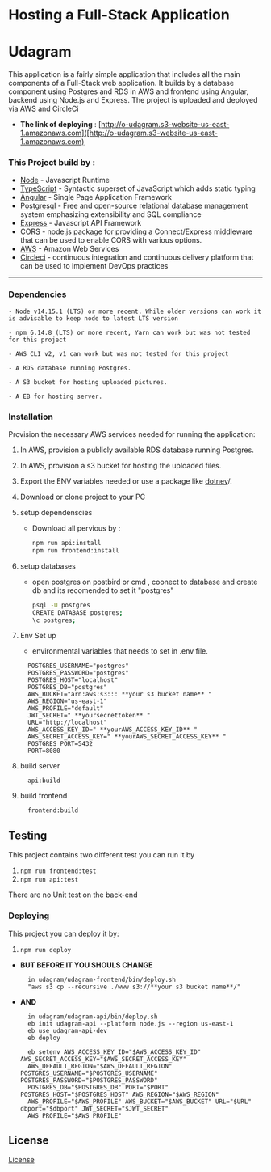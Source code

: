 # Hosting a Full-Stack Application

# Udagram
This application is a fairly simple application that includes all the main components of a Full-Stack web application.
It builds by a database component using Postgres and RDS in AWS and frontend using Angular, backend using Node.js and Express.
The project is uploaded and deployed via AWS and CircleCi
- **The link of deploying** : [http://o-udagram.s3-website-us-east-1.amazonaws.com]([http://o-udagram.s3-website-us-east-1.amazonaws.com)


### **This Project build by :**
- [Node](https://nodejs.org) - Javascript Runtime
- [TypeScript](https://www.typescriptlang.org/) -  Syntactic superset of JavaScript which adds static typing
- [Angular](https://angular.io/) - Single Page Application Framework
- [Postgresql](https://www.postgresql.org/) - Free and open-source relational database management system emphasizing extensibility and SQL compliance
- [Express](https://expressjs.com/) - Javascript API Framework
- [CORS](https://www.npmjs.com/package/cors) - node.js package for providing a Connect/Express middleware that can be used to enable CORS with various options.
- [AWS](https://aws.amazon.com/) - Amazon Web Services
- [Circleci](https://circleci.com/) - continuous integration and continuous delivery platform that can be used to implement DevOps practices
---


### Dependencies

```
- Node v14.15.1 (LTS) or more recent. While older versions can work it is advisable to keep node to latest LTS version

- npm 6.14.8 (LTS) or more recent, Yarn can work but was not tested for this project

- AWS CLI v2, v1 can work but was not tested for this project

- A RDS database running Postgres.

- A S3 bucket for hosting uploaded pictures.

- A EB for hosting server.

```

### Installation

Provision the necessary AWS services needed for running the application:

1. In AWS, provision a publicly available RDS database running Postgres.
1. In AWS, provision a s3 bucket for hosting the uploaded files.
1. Export the ENV variables needed or use a package like [dotnev](https://www.npmjs.com/package/dotenv)/.
1. Download or clone project to your PC

2. setup dependenscies
   - Download all pervious by :

     ```bash
     npm run api:install
     npm run frontend:install
     ```

3. setup databases

   - open postgres on postbird or cmd , coonect to database and create db and its recomended to set it "postgres"

     ```bash
     psql -U postgres
     CREATE DATABASE postgres;
     \c postgres;
     ```

4. Env Set up

   - environmental variables that needs to set in .env file.

    ```
      POSTGRES_USERNAME="postgres"
      POSTGRES_PASSWORD="postgres"
      POSTGRES_HOST="localhost"
      POSTGRES_DB="postgres"
      AWS_BUCKET="arn:aws:s3::: **your s3 bucket name** "
      AWS_REGION="us-east-1"
      AWS_PROFILE="default"
      JWT_SECRET=" **yoursecrettoken** "
      URL="http://localhost"
      AWS_ACCESS_KEY_ID=" **yourAWS_ACCESS_KEY_ID** "
      AWS_SECRET_ACCESS_KEY=" **yourAWS_SECRET_ACCESS_KEY** "
      POSTGRES_PORT=5432
      PORT=8080
    ```

6. build server

   ```
     api:build
   ```
7. build frontend

   ```
     frontend:build
   ```

## Testing

This project contains two different test you can run it by 

1. `npm run frontend:test`
2. `npm run api:test`

There are no Unit test on the back-end

### Deploying

This project you can deploy it by: 
1. `npm run deploy`

- **BUT BEFORE IT YOU SHOULS CHANGE**
   ```
     in udagram/udagram-frontend/bin/deploy.sh
     "aws s3 cp --recursive ./www s3://**your s3 bucket name**/"
   ```

- **AND**

   ```
     in udagram/udagram-api/bin/deploy.sh
     eb init udagram-api --platform node.js --region us-east-1
     eb use udagram-api-dev
     eb deploy

     eb setenv AWS_ACCESS_KEY_ID="$AWS_ACCESS_KEY_ID" AWS_SECRET_ACCESS_KEY="$AWS_SECRET_ACCESS_KEY"
     AWS_DEFAULT_REGION="$AWS_DEFAULT_REGION" POSTGRES_USERNAME="$POSTGRES_USERNAME" POSTGRES_PASSWORD="$POSTGRES_PASSWORD"
     POSTGRES_DB="$POSTGRES_DB" PORT="$PORT" POSTGRES_HOST="$POSTGRES_HOST" AWS_REGION="$AWS_REGION" 
     AWS_PROFILE="$AWS_PROFILE" AWS_BUCKET="$AWS_BUCKET" URL="$URL" dbport="$dbport" JWT_SECRET="$JWT_SECRET" 
     AWS_PROFILE="$AWS_PROFILE"
 
   ```


## License

[License](LICENSE.txt)
